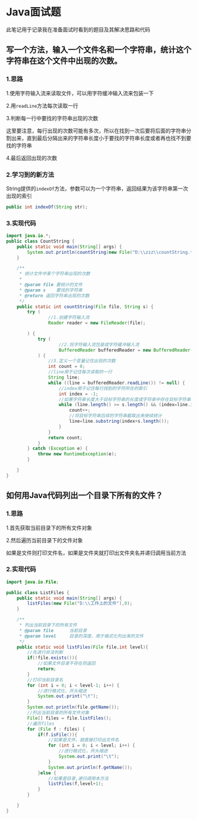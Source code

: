 # Java面试题

此笔记用于记录我在准备面试时看到的题目及其解决思路和代码



## 写一个方法，输入一个文件名和一个字符串，统计这个字符串在这个文件中出现的次数。

### 1.思路

1.使用字符输入流来读取文件，可以用字符缓冲输入流来包装一下

2.用`readLine`方法每次读取一行

3.判断每一行中要找的字符串出现的次数

这里要注意，每行出现的次数可能有多次，所以在找到一次后要将后面的字符串分割出来，直到最后分隔出来的字符串长度小于要找的字符串长度或者再也找不到要找的字符串

4.最后返回出现的次数



### 2.学习到的新方法

String提供的`indexOf`方法，参数可以为一个字符串，返回结果为该字符串第一次出现的索引

```java
public int indexOf(String str);
```



### 3.实现代码

```java
import java.io.*;
public class CountString {
    public static void main(String[] args) {
        System.out.println(countString(new File("D:\\zzz\\countString.txt"), "明月"));
    }

    /**
     * 统计文件中某个字符串出现的次数
     *
     * @param file 要统计的文件
     * @param s    要找的字符串
     * @return 返回字符串出现的次数
     */
    public static int countString(File file, String s) {
        try (
                //1.创建字符输入流
                Reader reader = new FileReader(file);

        ) {
            try (
                    //2.将字符输入流包装成字符缓冲输入流
                    BufferedReader bufferedReader = new BufferedReader(reader);
            ) {
                //3.定义一个变量记住出现的次数
                int count = 0;
                //line用于记住每次读取的一行
                String line;
                while ((line = bufferedReader.readLine()) != null) {
                    //index用于记住每行找到的字符所在的索引
                    int index = -1;
                    //如果字符串长度大于目标字符串的长度或字符串中存在目标字符串才计数
                    while (line.length() >= s.length() && (index=line.indexOf(s)) != -1) {
                        count++;
                        //将目标字符串后续的字符串截取出来继续统计
                        line=line.substring(index+s.length());
                    }
                }
                return count;
            }
        } catch (Exception e) {
            throw new RuntimeException(e);
        }

    }
}
```



## 如何用Java代码列出一个目录下所有的文件？

### 1.思路

1.首先获取当前目录下的所有文件对象

2.然后遍历当前目录下的文件对象

如果是文件则打印文件名，如果是文件夹就打印出文件夹名并递归调用当前方法



### 2.实现代码

```java
import java.io.File;

public class ListFiles {
    public static void main(String[] args) {
        listFiles(new File("D:\\工作上的文件"),0);
    }

    /**
     * 列出当前目录下的所有文件
     * @param file      当前目录
     * @param level     目录的深度，用于格式化列出来的文件
     */
    public static void listFiles(File file,int level){
        //先进行非法判断
        if(!file.exists()){
            //如果文件目录不存在则返回
            return;
        }
        //打印当前目录名
        for (int i = 0; i < level-1; i++) {
            //进行格式化，开头缩进
            System.out.print("\t");
        }
        System.out.println(file.getName());
        //列出当前目录的所有文件对象
        File[] files = file.listFiles();
        //遍历files
        for (File f : files) {
            if(f.isFile()){
                //如果是文件，就直接打印出文件名
                for (int i = 0; i < level; i++) {
                    //进行格式化，开头缩进
                    System.out.print("\t");
                }
                System.out.println(f.getName());
            }else {
                //如果是目录,递归调用本方法
                listFiles(f,level+1);
            }
        }

    }
}
```
